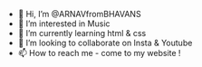- 👋 Hi, I’m @ARNAVfromBHAVANS
- 👀 I’m interested in Music
- 🌱 I’m currently learning html & css
- 💞️ I’m looking to collaborate on Insta & Youtube 
- 📫 How to reach me - come to my website !

<!---
ARNAVfromBHAVANS/ARNAVfromBHAVANS is a ✨ special ✨ repository because its `README.md` (this file) appears on your GitHub profile.
You can click the Preview link to take a look at your changes.
--->
